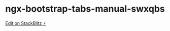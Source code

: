 # ngx-bootstrap-tabs-manual-swxqbs

[Edit on StackBlitz ⚡️](https://stackblitz.com/edit/ngx-bootstrap-tabs-manual-swxqbs)